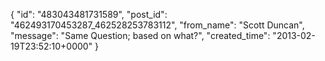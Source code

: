  {
   "id": "483043481731589",
   "post_id": "462493170453287_462528253783112",
   "from_name": "Scott Duncan",
   "message": "Same Question; based on what?",
   "created_time": "2013-02-19T23:52:10+0000"
 }
